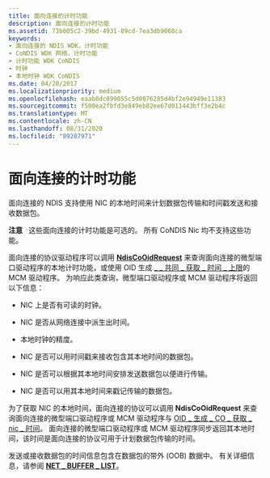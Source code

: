 ```yaml
---
title: 面向连接的计时功能
description: 面向连接的计时功能
ms.assetid: 73b005c2-39bd-4931-89cd-7ea3db9068ca
keywords:
- 面向连接的 NDIS WDK，计时功能
- CoNDIS WDK 网络，计时功能
- 计时功能 WDK CoNDIS
- 时钟
- 本地时钟 WDK CoNDIS
ms.date: 04/20/2017
ms.localizationpriority: medium
ms.openlocfilehash: eaab8dc899055c5d0876285d4bf2e94949e11383
ms.sourcegitcommit: f500ea2fbfd3e849eb82ee67d011443bff3e2b4c
ms.translationtype: MT
ms.contentlocale: zh-CN
ms.lasthandoff: 08/31/2020
ms.locfileid: "89207971"
---
```

# <a name="connection-oriented-timing-features"></a>面向连接的计时功能





面向连接的 NDIS 支持使用 NIC 的本地时间来计划数据包传输和时间戳发送和接收数据包。

**注意**   这些面向连接的计时功能是可选的。 所有 CoNDIS Nic 均不支持这些功能。

 

面向连接的协议驱动程序可以调用 [**NdisCoOidRequest**](/windows-hardware/drivers/ddi/ndis/nf-ndis-ndiscooidrequest) 来查询面向连接的微型端口驱动程序的本地计时功能，或使用 OID 生成 [ \_ \_ 共同 \_ 获取 \_ 时间 \_ 上限](./oid-gen-co-get-time-caps.md)的 MCM 驱动程序。 为响应此类查询，微型端口驱动程序或 MCM 驱动程序将返回以下信息：

-   NIC 上是否有可读的时钟。

-   NIC 是否从网络连接中派生出时间。

-   本地时钟的精度。

-   NIC 是否可以用时间戳来接收包含其本地时间的数据包。

-   NIC 是否可以根据其本地时间安排发送数据包以便进行传输。

-   NIC 是否可以用其本地时间来戳记传输的数据包。

为了获取 NIC 的本地时间，面向连接的协议可以调用 **NdisCoOidRequest** 来查询面向连接的微型端口驱动程序或 MCM 驱动程序与 [OID \_ 生成 \_ CO \_ 获取 \_ nic \_ 时间](./oid-gen-co-get-netcard-time.md)。 面向连接的微型端口驱动程序或 MCM 驱动程序同步返回其本地时间，该时间是面向连接的协议可用于计划数据包传输的时间。

发送或接收数据包的时间信息包含在数据包的带外 (OOB) 数据中。 有关详细信息，请参阅 [**NET \_ BUFFER \_ LIST**](/windows-hardware/drivers/ddi/ndis/ns-ndis-_net_buffer_list)。

 


